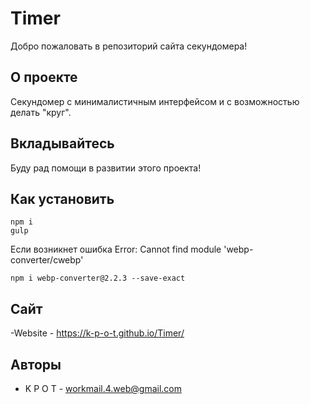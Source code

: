 
# Timer

Добро пожаловать в репозиторий сайта секундомера! 


## О проекте

Секундомер с минималистичным интерфейсом и с возможностью делать "круг".


## Вкладывайтесь

Буду рад помощи в развитии этого проекта!


## Как установить

```
npm i
gulp
```
Если возникнет ошибка Error: Cannot find module 'webp-converter/cwebp'
```
npm i webp-converter@2.2.3 --save-exact
```


## Сайт

-Website - https://k-p-o-t.github.io/Timer/


## Авторы

- K P O T - workmail.4.web@gmail.com
